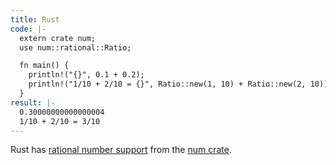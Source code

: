 ```yaml
---
title: Rust
code: |-
  extern crate num;
  use num::rational::Ratio;

  fn main() {
    println!("{}", 0.1 + 0.2);
    println!("1/10 + 2/10 = {}", Ratio::new(1, 10) + Ratio::new(2, 10));
  }
result: |-
  0.30000000000000004
  1/10 + 2/10 = 3/10
---
```


Rust has [rational number support][1] from the [num crate][2].

[1]: https://rust-num.github.io/num/num_rational/struct.Ratio.html
[2]: https://crates.io/crates/num
